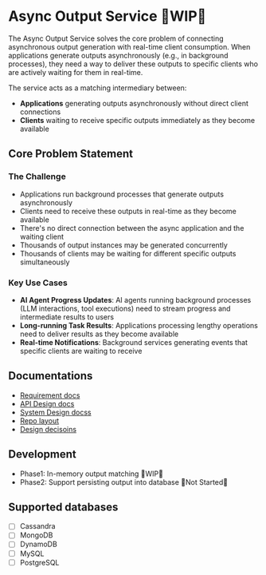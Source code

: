 # Async Output Service 🚧WIP🚧
The Async Output Service solves the core problem of connecting asynchronous output generation with real-time client consumption. When applications generate outputs asynchronously (e.g., in background processes), they need a way to deliver these outputs to specific clients who are actively waiting for them in real-time.

The service acts as a matching intermediary between:
- **Applications** generating outputs asynchronously without direct client connections
- **Clients** waiting to receive specific outputs immediately as they become available

## Core Problem Statement

### The Challenge
- Applications run background processes that generate outputs asynchronously
- Clients need to receive these outputs in real-time as they become available
- There's no direct connection between the async application and the waiting client
- Thousands of output instances may be generated concurrently
- Thousands of clients may be waiting for different specific outputs simultaneously

### Key Use Cases
- **AI Agent Progress Updates**: AI agents running background processes (LLM interactions, tool executions) need to stream progress and intermediate results to users
- **Long-running Task Results**: Applications processing lengthy operations need to deliver results as they become available
- **Real-time Notifications**: Background services generating events that specific clients are waiting to receive

## Documentations

* [Requirement docs](./REQUIREMENTS.md)
* [API Design docs](./docs/api-design.md)
* [System Design docss](./docs/system-design.md)
* [Repo layout](./docs/repo-layout.md)
* [Design decisoins](./DECISION_LOG.md)


## Development

* Phase1: In-memory output matching 🚧WIP🚧
* Phase2: Support persisting output into database 🚧Not Started🚧

## Supported databases
* [ ] Cassandra
* [ ] MongoDB
* [ ] DynamoDB
* [ ] MySQL
* [ ] PostgreSQL
